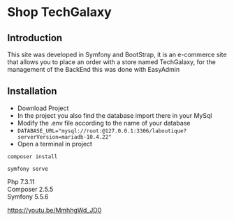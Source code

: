 # Shop TechGalaxy

## Introduction
This site was developed in Symfony and BootStrap, it is an e-commerce site that allows you to place an order with a store named TechGalaxy, for the management of the BackEnd this was done with EasyAdmin

## Installation
* Download Project
* In the project you also find the database import there in your MySql
* Modify the .env file according to the name of your database
* `DATABASE_URL="mysql://root:@127.0.0.1:3306/laboutique?serverVersion=mariadb-10.4.22"`
* Open a terminal in project

`composer install`  

`symfony serve`  

Php 7.3.11  
Composer 2.5.5  
Symfony 5.5.6  

https://youtu.be/MmhhgWd_JD0
